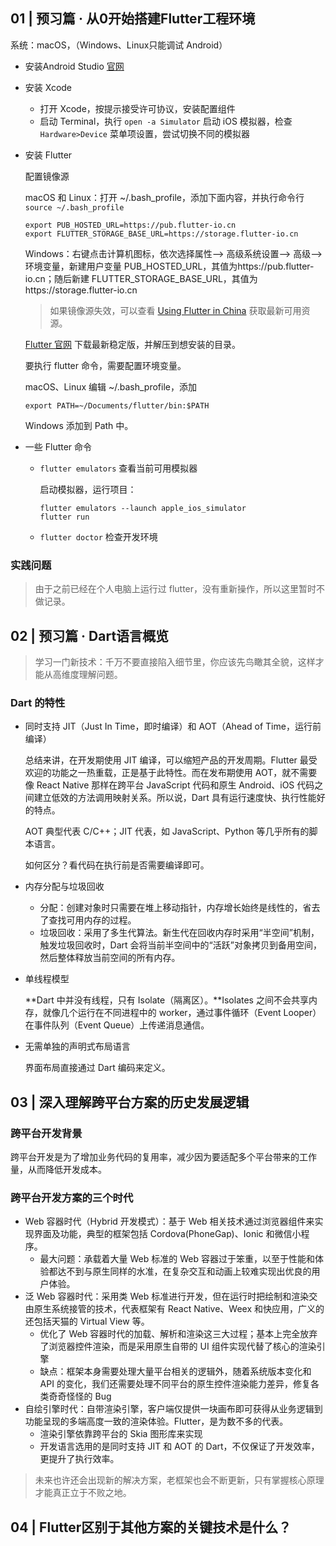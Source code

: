## 01 | 预习篇 · 从0开始搭建Flutter工程环境

系统：macOS，（Windows、Linux只能调试 Android）

* 安装Android Studio [官网](https://developer.android.com/studio/index.html?hl=zh-cn)

* 安装 Xcode

  * 打开 Xcode，按提示接受许可协议，安装配置组件
  * 启动 Terminal，执行 `open -a Simulator` 启动 iOS 模拟器，检查 `Hardware>Device` 菜单项设置，尝试切换不同的模拟器

* 安装 Flutter

  配置镜像源

  macOS 和 Linux：打开 ~/.bash_profile，添加下面内容，并执行命令行 `source ~/.bash_profile`

  ```shell
  export PUB_HOSTED_URL=https://pub.flutter-io.cn  
  export FLUTTER_STORAGE_BASE_URL=https://storage.flutter-io.cn
  ```

  Windows：右键点击计算机图标，依次选择属性–> 高级系统设置–> 高级–> 环境变量，新建用户变量 PUB_HOSTED_URL，其值为https://pub.flutter-io.cn；随后新建 FLUTTER_STORAGE_BASE_URL，其值为https://storage.flutter-io.cn

  > 如果镜像源失效，可以查看 [Using Flutter in China](https://flutter.dev/community/china) 获取最新可用资源。

  [Flutter 官网](https://flutter.dev/docs/development/tools/sdk/releases?tab=macos) 下载最新稳定版，并解压到想安装的目录。

  要执行 flutter 命令，需要配置环境变量。

  macOS、Linux 编辑  ~/.bash_profile，添加

  ```shell
  export PATH=~/Documents/flutter/bin:$PATH
  ```

  Windows 添加到 Path 中。

* 一些 Flutter 命令

  * `flutter emulators` 查看当前可用模拟器

    启动模拟器，运行项目：

    ```shell
    flutter emulators --launch apple_ios_simulator
    flutter run
    ```

  * `flutter doctor` 检查开发环境

  

### 实践问题

> 由于之前已经在个人电脑上运行过 flutter，没有重新操作，所以这里暂时不做记录。



## 02 | 预习篇 · Dart语言概览

> 学习一门新技术：千万不要直接陷入细节里，你应该先鸟瞰其全貌，这样才能从高维度理解问题。



### Dart 的特性

* 同时支持 JIT（Just In Time，即时编译）和 AOT（Ahead of Time，运行前编译）

  总结来讲，在开发期使用 JIT 编译，可以缩短产品的开发周期。Flutter 最受欢迎的功能之一热重载，正是基于此特性。而在发布期使用 AOT，就不需要像 React Native 那样在跨平台 JavaScript 代码和原生 Android、iOS 代码之间建立低效的方法调用映射关系。所以说，Dart 具有运行速度快、执行性能好的特点。

  AOT 典型代表 C/C++；JIT 代表，如 JavaScript、Python 等几乎所有的脚本语言。

  如何区分？看代码在执行前是否需要编译即可。

* 内存分配与垃圾回收

  * 分配：创建对象时只需要在堆上移动指针，内存增长始终是线性的，省去了查找可用内存的过程。
  * 垃圾回收：采用了多生代算法。新生代在回收内存时采用“半空间”机制，触发垃圾回收时，Dart 会将当前半空间中的“活跃”对象拷贝到备用空间，然后整体释放当前空间的所有内存。

* 单线程模型

  **Dart 中并没有线程，只有 Isolate（隔离区）。**Isolates 之间不会共享内存，就像几个运行在不同进程中的 worker，通过事件循环（Event Looper）在事件队列（Event Queue）上传递消息通信。

* 无需单独的声明式布局语言

  界面布局直接通过 Dart 编码来定义。



## 03 | 深入理解跨平台方案的历史发展逻辑

### 跨平台开发背景

跨平台开发是为了增加业务代码的复用率，减少因为要适配多个平台带来的工作量，从而降低开发成本。



### 跨平台开发方案的三个时代

* Web 容器时代（Hybrid 开发模式）：基于 Web 相关技术通过浏览器组件来实现界面及功能，典型的框架包括 Cordova(PhoneGap)、Ionic 和微信小程序。
  * 最大问题：承载着大量 Web 标准的 Web 容器过于笨重，以至于性能和体验都达不到与原生同样的水准，在复杂交互和动画上较难实现出优良的用户体验。
* 泛 Web 容器时代：采用类 Web 标准进行开发，但在运行时把绘制和渲染交由原生系统接管的技术，代表框架有 React Native、Weex 和快应用，广义的还包括天猫的 Virtual View 等。
  * 优化了 Web 容器时代的加载、解析和渲染这三大过程；基本上完全放弃了浏览器控件渲染，而是采用原生自带的 UI 组件实现代替了核心的渲染引擎
  * 缺点：框架本身需要处理大量平台相关的逻辑外，随着系统版本变化和 API 的变化，我们还需要处理不同平台的原生控件渲染能力差异，修复各类奇奇怪怪的 Bug
* 自绘引擎时代：自带渲染引擎，客户端仅提供一块画布即可获得从业务逻辑到功能呈现的多端高度一致的渲染体验。Flutter，是为数不多的代表。
  * 渲染引擎依靠跨平台的 Skia 图形库来实现
  * 开发语言选用的是同时支持 JIT 和 AOT 的 Dart，不仅保证了开发效率，更提升了执行效率。



> 未来也许还会出现新的解决方案，老框架也会不断更新，只有掌握核心原理才能真正立于不败之地。





## 04 | Flutter区别于其他方案的关键技术是什么？
















